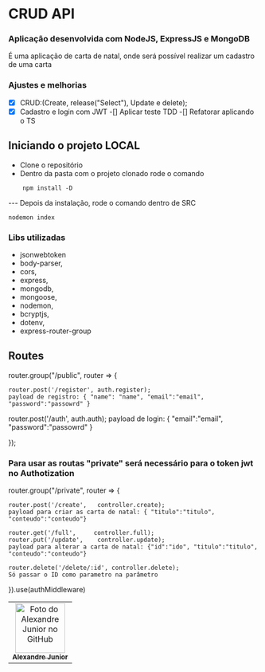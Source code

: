 # CRUD API

### Aplicação desenvolvida com NodeJS, ExpressJS e MongoDB

É uma aplicação de carta de natal, onde será possível realizar um cadastro de uma carta 

### Ajustes e melhorias

-[X] CRUD:(Create, release("Select"), Update e delete);
-[X] Cadastro e login com JWT
-[] Aplicar teste TDD
-[] Refatorar aplicando o TS

## Iniciando o projeto LOCAL
- Clone o repositório
- Dentro da pasta com o projeto clonado rode o comando

```
    npm install -D

```
--- Depois da instalação, rode o comando dentro de SRC 

```
nodemon index

```

### Libs utilizadas

* jsonwebtoken
* body-parser,
* cors,
* express,
* mongodb,
* mongoose,
* nodemon,
* bcryptjs,
* dotenv,
* express-router-group

## Routes

router.group("/public", router => {
    
    router.post('/register', auth.register);
    payload de registro: { "name": "name", "email":"email", "password":"passowrd" }
   
   router.post('/auth', auth.auth);
   payload de login: { "email":"email", "password":"passowrd" }

});

### Para usar as routas "private" será necessário para o token jwt no Authotization

router.group("/private", router => {

    router.post('/create',   controller.create);
    payload para criar as carta de natal: { "titulo":"titulo", "conteudo":"conteudo"}
    
    router.get('/full',     controller.full);
    router.put('/update',    controller.update);
    payload para alterar a carta de natal: {"id":"ido", "titulo":"titulo", "conteudo":"conteudo"}
    
    router.delete('/delete/:id', controller.delete);
    Só passar o ID como parametro na parâmetro

}).use(authMiddleware)


<table>
  <tr>
    <td align="center">
      <a href="#">
        <img src="https://avatars.githubusercontent.com/u/35452628" width="100px;" alt="Foto do Alexandre Junior no GitHub"/><br>
        <sub>
          <b>Alexandre Junior</b>
        </sub>
      </a>
    </td>
  </tr>
</table>
